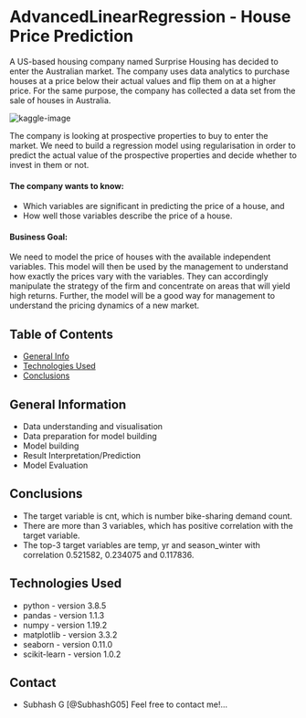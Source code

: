 # AdvancedLinearRegression - House Price Prediction

A US-based housing company named Surprise Housing has decided to enter the Australian market. The company uses data analytics to purchase houses at a price below their actual values and flip them on at a higher price. For the same purpose, the company has collected a data set from the sale of houses in Australia.

![kaggle-image](https://storage.googleapis.com/kaggle-competitions/kaggle/5407/media/housesbanner.png)

The company is looking at prospective properties to buy to enter the market. We need to build a regression model using regularisation in order to predict the actual value of the prospective properties and decide whether to invest in them or not.

#### The company wants to know:
* Which variables are significant in predicting the price of a house, and
* How well those variables describe the price of a house.

#### Business Goal:

We need to model the price of houses with the available independent variables. This model will then be used by the management to understand how exactly the prices vary with the variables. They can accordingly manipulate the strategy of the firm and concentrate on areas that will yield high returns. Further, the model will be a good way for management to understand the pricing dynamics of a new market.

## Table of Contents
* [General Info](#general-information)
* [Technologies Used](#technologies-used)
* [Conclusions](#conclusions)


## General Information
- Data understanding and visualisation
- Data preparation for model building
- Model building
- Result Interpretation/Prediction
- Model Evaluation 


## Conclusions
- The target variable is cnt, which is number bike-sharing demand count.
- There are more than 3 variables, which has positive correlation with the target variable.
- The top-3 target variables are temp, yr and season_winter with correlation 0.521582, 0.234075 and 0.117836.

## Technologies Used
- python - version 3.8.5
- pandas - version 1.1.3
- numpy - version 1.19.2
- matplotlib - version 3.3.2
- seaborn - version 0.11.0
- scikit-learn - version 1.0.2


## Contact
* Subhash G [@SubhashG05]            Feel free to contact me!...
